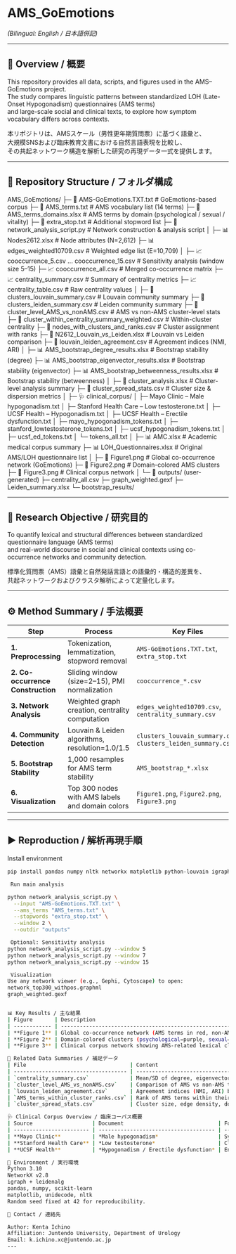 # AMS_GoEmotions  
*(Bilingual: English / 日本語併記)*  

---

## 📘 Overview / 概要  

This repository provides all data, scripts, and figures used in the AMS–GoEmotions project.  
The study compares linguistic patterns between standardized LOH (Late-Onset Hypogonadism) questionnaires (AMS terms)  
and large-scale social and clinical texts, to explore how symptom vocabulary differs across contexts.  

本リポジトリは、AMSスケール（男性更年期質問票）に基づく語彙と、  
大規模SNSおよび臨床教育文書における自然言語表現を比較し、  
その共起ネットワーク構造を解析した研究の再現データ一式を提供します。  

---

## 📂 Repository Structure / フォルダ構成  

AMS_GoEmotions/
├─ 📄 AMS-GoEmotions.TXT.txt # GoEmotions-based corpus
├─ 📄 AMS_terms.txt # AMS vocabulary list (14 terms)
├─ 📄 AMS_terms_domains.xlsx # AMS terms by domain (psychological / sexual / vitality)
├─ 📄 extra_stop.txt # Additional stopword list
├─ 📄 network_analysis_script.py # Network construction & analysis script
│
├─ 📊 Nodes2612.xlsx # Node attributes (N=2,612)
├─ 📊 edges_weighted10709.csv # Weighted edge list (E=10,709)
│
├─ 📈 cooccurrence_5.csv ... cooccurrence_15.csv # Sensitivity analysis (window size 5–15)
├─ 📈 cooccurrence_all.csv # Merged co-occurrence matrix
├─ 📈 centrality_summary.csv # Summary of centrality metrics
├─ 📈 centrality_table.csv # Raw centrality values
│
├─ 📑 clusters_louvain_summary.csv # Louvain community summary
├─ 📑 clusters_leiden_summary.csv # Leiden community summary
├─ 📑 cluster_level_AMS_vs_nonAMS.csv # AMS vs non-AMS cluster-level stats
├─ 📑 cluster_within_centrality_summary_weighted.csv # Within-cluster centrality
├─ 📑 nodes_with_clusters_and_ranks.csv # Cluster assignment with ranks
├─ 📑 N2612_Louvain_vs_Leiden.xlsx # Louvain vs Leiden comparison
├─ 📑 louvain_leiden_agreement.csv # Agreement indices (NMI, ARI)
│
├─ 📊 AMS_bootstrap_degree_results.xlsx # Bootstrap stability (degree)
├─ 📊 AMS_bootstrap_eigenvector_results.xlsx # Bootstrap stability (eigenvector)
├─ 📊 AMS_bootstrap_betweenness_results.xlsx # Bootstrap stability (betweenness)
│
├─ 🧠 cluster_analysis.xlsx # Cluster-level analysis summary
├─ 🧠 cluster_spread_stats.csv # Cluster size & dispersion metrics
│
├─ 🩺 clinical_corpus/
│ ├─ Mayo Clinic – Male hypogonadism.txt
│ ├─ Stanford Health Care – Low testosterone.txt
│ ├─ UCSF Health – Hypogonadism.txt
│ ├─ UCSF Health – Erectile dysfunction.txt
│ ├─ mayo_hypogonadism_tokens.txt
│ ├─ stanford_lowtestosterone_tokens.txt
│ ├─ ucsf_hypogonadism_tokens.txt
│ ├─ ucsf_ed_tokens.txt
│ └─ tokens_all.txt
│
├─ 📊 AMC.xlsx # Academic medical corpus summary
├─ 📊 LOH_Questionnaires.xlsx # Original AMS/LOH questionnaire list
│
├─ 🎨 Figure1.png # Global co-occurrence network (GoEmotions)
├─ 🎨 Figure2.png # Domain-colored AMS clusters
├─ 🎨 Figure3.png # Clinical corpus network
│
└─ 📁 outputs/ (user-generated)
├─ centrality_all.csv
├─ graph_weighted.gexf
├─ Leiden_summary.xlsx
└─ bootstrap_results/

---

## 🧠 Research Objective / 研究目的  

To quantify lexical and structural differences between standardized questionnaire language (AMS terms)  
and real-world discourse in social and clinical contexts using co-occurrence networks and community detection.  

標準化質問票（AMS）語彙と自然発話言語との語彙的・構造的差異を、  
共起ネットワークおよびクラスタ解析によって定量化します。

---

## ⚙️ Method Summary / 手法概要  

| Step | Process | Key Files |
|------|----------|------------|
| **1. Preprocessing** | Tokenization, lemmatization, stopword removal | `AMS-GoEmotions.TXT.txt`, `extra_stop.txt` |
| **2. Co-occurrence Construction** | Sliding window (size=2–15), PMI normalization | `cooccurrence_*.csv` |
| **3. Network Analysis** | Weighted graph creation, centrality computation | `edges_weighted10709.csv`, `centrality_summary.csv` |
| **4. Community Detection** | Louvain & Leiden algorithms, resolution=1.0/1.5 | `clusters_louvain_summary.csv`, `clusters_leiden_summary.csv` |
| **5. Bootstrap Stability** | 1,000 resamples for AMS term stability | `AMS_bootstrap_*.xlsx` |
| **6. Visualization** | Top 300 nodes with AMS labels and domain colors | `Figure1.png`, `Figure2.png`, `Figure3.png` |

---

## ▶️ Reproduction / 解析再現手順　

 Install environment　

```bash
pip install pandas numpy nltk networkx matplotlib python-louvain igraph leidenalg

 Run main analysis　

python network_analysis_script.py \
  --input "AMS-GoEmotions.TXT.txt" \
  --ams_terms "AMS_terms.txt" \
  --stopwords "extra_stop.txt" \
  --window 2 \
  --outdir "outputs"

 Optional: Sensitivity analysis
python network_analysis_script.py --window 5
python network_analysis_script.py --window 7
python network_analysis_script.py --window 15

 Visualization
Use any network viewer (e.g., Gephi, Cytoscape) to open:
network_top300_withpos.graphml
graph_weighted.gexf


📊 Key Results / 主な結果
| Figure       | Description                                                                             |
| ------------ | --------------------------------------------------------------------------------------- |
| **Figure 1** | Global co-occurrence network (AMS terms in red, non-AMS in blue).                       |
| **Figure 2** | Domain-colored clusters (psychological=purple, sexual=orange, vitality/physical=green). |
| **Figure 3** | Clinical corpus network showing AMS-related lexical clusters in educational texts.      |

🧩 Related Data Summaries / 補足データ
| File                                 | Content                                                 |
| ------------------------------------ | ------------------------------------------------------- |
| `centrality_summary.csv`             | Mean/SD of degree, eigenvector, betweenness             |
| `cluster_level_AMS_vs_nonAMS.csv`    | Comparison of AMS vs non-AMS terms within clusters      |
| `louvain_leiden_agreement.csv`       | Agreement indices (NMI, ARI) between clustering methods |
| `AMS_terms_within_cluster_ranks.csv` | Rank of AMS terms within their communities              |
| `cluster_spread_stats.csv`           | Cluster size, edge density, domain dispersion           |

🩺 Clinical Corpus Overview / 臨床コーパス概要
| Source                   | Document                              | Focus                                           |
| ------------------------ | ------------------------------------- | ----------------------------------------------- |
| **Mayo Clinic**          | *Male hypogonadism*                   | Symptoms, causes, treatment overview            |
| **Stanford Health Care** | *Low testosterone*                    | Clinical overview and endocrine/urology context |
| **UCSF Health**          | *Hypogonadism / Erectile dysfunction* | Endocrine and urologic patient education texts  |

🧮 Environment / 実行環境
Python 3.10
NetworkX v2.8
igraph + leidenalg
pandas, numpy, scikit-learn
matplotlib, unidecode, nltk
Random seed fixed at 42 for reproducibility.

👤 Contact / 連絡先

Author: Kenta Ichino
Affiliation: Juntendo University, Department of Urology
Email: k.ichino.xc@juntendo.ac.jp
---

